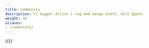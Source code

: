 ```yaml
---
title: Community
description: Vi bygger Altinn i lag med mange andre, helt åpent.
weight: 30
aliases: 
- /community/
---
```



{{<children />}}